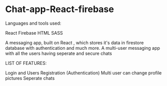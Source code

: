# Chat-app-React-firebase

Languages and tools used:

React 
Firebase
HTML
SASS

A messaging app, built on React , which stores it's data in firestore database with authentication and much more. A multi-user messaging app with all the users having seperate and secure chats


LIST OF FEATURES:

Login and Users Registration (Authentication)
Multi user
can change profile pictures
Seperate chats 

